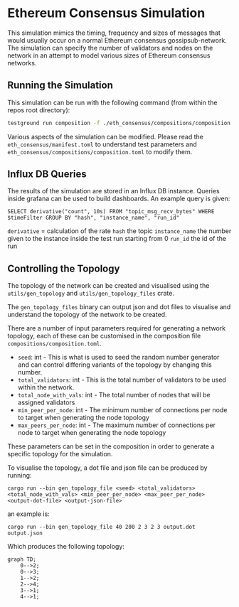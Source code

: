 # Ethereum Consensus Simulation

This simulation mimics the timing, frequency and sizes of messages that would usually
occur on a normal Ethereum consensus gossipsub-network. The simulation can
specify the number of validators and nodes on the network in an attempt to
model various sizes of Ethereum consensus networks.

## Running the Simulation

This simulation can be run with the following command (from within the repos
root directory):

```sh
testground run composition -f ./eth_consensus/compositions/composition.toml --wait
```

Various aspects of the simulation can be modified. Please read the
`eth_consensus/manifest.toml` to understand test parameters and
`eth_consensus/compositions/composition.toml` to modify them.


## Influx DB Queries

The results of the simulation are stored in an Influx DB instance. Queries
inside grafana can be used to build dashboards. An example query is given:

`SELECT derivative("count", 10s) FROM "topic_msg_recv_bytes" WHERE $timeFilter GROUP BY "hash", "instance_name", "run_id"`

`derivative` = calculation of the rate
`hash` the topic
`instance_name` the number given to the instance inside the test run starting from 0
`run_id` the id of the run

## Controlling the Topology

The topology of the network can be created and visualised using the `utils/gen_topology` and `utils/gen_topology_files` crate.

The `gen_topology_files` binary can output json and dot files to visualise and
understand the topology of the network to be created.

There are a number of input parameters required for generating a network
topology, each of these can be customised in the composition file
`compositions/composition.toml`. 

- `seed`: int - This is what is used to seed the random number generator and
	can control differing variants of the topology by changing this number.
- `total_validators`: int - This is the total number of validators to be used
	within the network.
- `total_node_with_vals`: int - The total number of nodes that will be assigned
	validators
- `min_peer_per_node`: int - The minimum number of connections per node to
	target when generating the node topology
- `max_peers_per_node`: int  - The maximum number of connections per node to
	target when generating the node topology

These parameters can be set in the composition in order to generate a specific
topology for the simulation.

To visualise the topology, a dot file and json file can be produced by running:
```
cargo run --bin gen_topology_file <seed> <total_validators> <total_node_with_vals> <min_peer_per_node> <max_peer_per_node> <output-dot-file> <output-json-file>
```

an example is:

```
cargo run --bin gen_topology_file 40 200 2 3 2 3 output.dot output.json
```

Which produces the following topology:

```mermaid
graph TD; 
	0-->2;
	0-->3;
	1-->2;
	2-->4;
	3-->1;
	4-->1;
```
